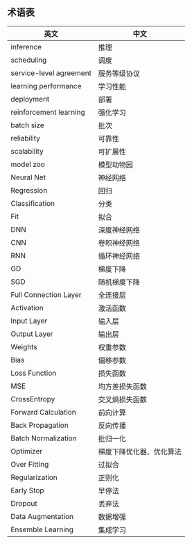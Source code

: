 <!--Copyright © Microsoft Corporation. All rights reserved.
  适用于[License](https://github.com/microsoft/AI-System/blob/main/LICENSE)版权许可-->

## 术语表

|英文|中文|
|---|---|
|inference|推理|
|scheduling|调度|
|service-level agreement|服务等级协议|
|learning performance|学习性能|
|deployment|部署|
|reinforcement learning|强化学习|
|batch size|批次|
|reliability|可靠性|
|scalability|可扩展性|
|model zoo|模型动物园|
|Neural Net|神经网络|
|Regression|回归|
|Classification|分类|
|Fit|拟合|
|DNN|深度神经网络|
|CNN|卷积神经网络|
|RNN|循环神经网络|
|GD|梯度下降|
|SGD|随机梯度下降|
|Full Connection Layer|全连接层|
|Activation|激活函数|
|Input Layer|输入层|
|Output Layer|输出层|
|Weights|权重参数|
|Bias|偏移参数|
|Loss Function|损失函数|
|MSE|均方差损失函数|
|CrossEntropy|交叉熵损失函数|
|Forward Calculation|前向计算|
|Back Propagation|反向传播|
|Batch Normalization|批归一化|
|Optimizer|梯度下降优化器、优化算法|
|Over Fitting|过拟合|
|Regularization|正则化|
|Early Stop|早停法|
|Dropout|丢弃法|
|Data Augmentation|数据增强|
|Ensemble Learning|集成学习|